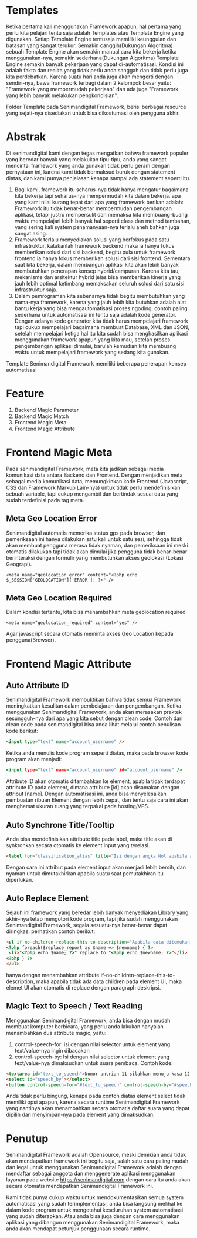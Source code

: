 # Templates

Ketika pertama kali menggunakan Framework apapun, hal pertama yang perlu kita pelajari tentu saja adalah Templates atau Template Engine yang digunakan.
Setiap Template Engine tentusaja memiliki keunggulan dan batasan yang sangat terukur. Semakin canggih(Dukungan Algoritma) sebuah Template Engine akan semakin manual cara kita bekerja ketika menggunakan-nya, semakin sederhana(Dukungan Algoritma) Template Engine semakin banyak pekerjaan yang dapat di-automatisasi.
Kondisi ini adalah fakta dan realita yang tidak perlu anda sanggah dan tidak perlu juga kita perdebatkan. Karena suatu hari anda juga akan mengerti dengan sendiri-nya, bawa framework terbagi dalam 2 kelompok besar yaitu: "Framework yang mempermudah pekerjaan" dan ada juga "Framework yang lebih banyak melakukan pengkondisian".

Folder Template pada Senimandigital Framework, berisi berbagai resource yang sejati-nya disediakan untuk bisa dikostumasi oleh pengguna akhir.

# Abstrak

Di senimandigital kami dengan tegas mengatkan bahwa framework populer yang beredar banyak yang melakukan tipu-tipu, anda yang sangat mencintai framework yang anda gunakan tidak perlu geram dengan pernyataan ini, karena kami tidak bermaksud buruk dengan statement diatas, dan kami punya penjelasan kenapa sampai ada statement seperti itu.

1. Bagi kami, framework itu seharus-nya tidak hanya mengatur bagaimana kita bekerja tapi seharus-nya mempermudah kita dalam bekerja. apa yang kami nilai kurang tepat dari apa yang framework berikan adalah: Framework itu tidak benar-benar mempermudah pengembangan aplikasi, tetapi justru mempersulit dan memaksa kita membuang-buang waktu mempelajari lebih banyak hal seperti class dan method tambahan, yang sering kali system penamanyaan-nya terlalu aneh bahkan juga sangat asing.
2. Framework terlalu menyediakan solusi yang berfokus pada satu infrastruktur, katakanlah framework backend maka ia hanya fokus memberikan solusi dari sisi backend, begitu pula untuk framework frontend ia hanya fokus memberikan solusi dari sisi frontend. Sementara saat kita bekerja, dalam membangun aplikasi kita akan lebih banyak membutuhkan penerapan konsep hybrid/campuran. Karena kita tau, mekanisme dan arsitektur hybrid jelas bisa memberikan kinerja yang jauh lebih optimal ketimbang memaksakan seluruh solusi dari satu sisi infrastruktur saja.
3. Dalam pemrograman kita sebenarnya tidak begitu membutuhkan yang nama-nya framework, karena yang jauh lebih kita butuhkan adalah alat bantu kerja yang bisa mengautomatisasi proses ngoding, contoh paling sederhana untuk automatisasi ini tentu saja adalah kode generator. Dengan adanya kode generator kita tidak harus mempelajari framework  tapi cukup mempelajari bagaimana membuat Database, XML dan JSON, setelah mempelajari ketiga hal itu kita sudah bisa menghasilkan aplikasi menggunakan framework apapun yang kita mau, setelah proses pengembangan aplikasi dimulai, barulah kemudian kita membuang waktu untuk mempelajari framework yang sedang kita gunakan.

Template Senimandigital Framework memiliki beberapa penerapan konsep automatisasi

# Feature

1. Backend Magic Parameter
2. Backend Magic Match
3. Frontend Magic Meta
4. Frontend Magic Attribute

# Frontend Magic Meta

Pada senimandigital Framework, meta kita jadikan sebagai media komunikasi data antara Backend dan Frontend. Dengan menjadikan meta sebagai media komunikasi data, memungkinkan kode Frontend (Javascript, CSS dan Framework Markup Lain-nya) untuk tidak perlu mendefinisikan sebuah variable, tapi cukup mengambil
dan bertindak sesuai data yang sudah terdefinisi pada tag meta.

## Meta Geo Location Error
Senimandigital automatis memerika status gps pada browser, dan pemeriksaan ini hanya dilakukan satu kali untuk satu sesi, sehingga tidak akan membuat pengguna merasa tidak nyaman, dan pemeriksaan ini meski otomatis dilakukan tapi tidak akan dimulai jika pengguna tidak benar-benar berinteraksi dengan formulir yang membutuhkan akses
geolokasi (Lokasi Geograpi).
```
<meta name="geolocation_error" content="<?php echo $_SESSION['GEOLOCATION']['ERROR']; ?>" />
```
## Meta Geo Location Required
Dalam kondisi tertentu, kita bisa menambahkan meta geolocation required
```
<meta name="geolocation_required" content="yes" />
```
Agar javascript secara otomatis meminta akses Geo Location kepada pengguna(Browser).

# Frontend Magic Attribute

## Auto Attribute ID
Senimandigital Framework membuktikan bahwa tidak semua Framework meningkatkan kesulitan dalam pembelajaran dan pengembangan. Ketika menggunakan Senimandigital Framework,
anda akan merasakan praktek sesungguh-nya dari apa yang kita sebut dengan clean code. Contoh dari clean code pada senimandigital bisa anda lihat melalui contoh penulisan kode berikut:
```html
<input type="text" name="account_username" />
```
Ketika anda menulis kode program seperti diatas, maka pada browser kode program akan menjadi:
```htm
<input type="text" name="account_username" id="account_username" />
```
Attribute ID akan otomatis ditambahkan ke element, apabila tidak terdapat attribute ID pada element, dimana attribute \[id\] akan disamakan dengan attribut \[name\].
Dengan automatisasi ini, anda bisa menyelesaikan pembuatan ribuan Element dengan lebih cepat, dan tentu saja cara ini akan menghemat ukuran ruang yang terpakai pada hosting/VPS.

## Auto Synchrone Title/Tooltip
Anda bisa mendefinisikan attribute title pada label, maka title akan di synkronkan secara otomatis ke element input yang terelasi.
```html
<label for="classification_alias" title="Isi dengan angka Nol apabila anda tidak mengerti">Alias Untuk Judul / Nama Tabel Virtual</label>
```
Dengan cara ini attribut pada element input akan menjadi lebih bersih, dan nyaman untuk dimutakhirkan apabila suatu saat pemutakhiran itu diperlukan.

## Auto Replace Element
Sejauh ini framework yang beredar lebih banyak menyediakan Library yang akhir-nya tetap mengotori kode program, tapi jika sudah menggunakan Senimandigital Framework, segala sesuatu-nya benar-benar dapat diringkas. perhatikan contoh berikut:
```html
<ul if-no-children-replace-this-to-description="Apabila data ditemukan, maka laporan-nya akan kami tampilkan disini.">
<?php foreach($replace_report as $name => $newname) { ?>
 <li>"<?php echo $name; ?>" replace to "<?php echo $newname; ?>"</li>
<?php } ?>
</ul>
```
hanya dengan menambahkan attribute if-no-children-replace-this-to-description, maka apabila tidak ada data children pada element UI, maka elemet UI akan otomatis di replace dengan paragraph deskripsi.

## Magic Text to Speech / Text Reading
Menggunakan Senimandigital Framework, anda bisa dengan mudah membuat komputer berbicara, yang perlu anda lakukan hanyalah menambahkan dua attribute magic, yaitu:
1. control-speech-for: isi dengan nilai selector untuk element yang text/value-nya ingin dibacakan
2. control-speech-by: Isi dengan nilai selector untuk element yang text/value-nya dimaksudkan untuk suara pembaca.
Contoh kode:
```html
<textarea id="text_to_speech">Nomor antrian 11 silahkan menuju kasa 12.</textarea>
<select id="speech_by"></select>
<button control-speech-for="#text_to_speech" control-speech-by="#speech_by">Baca Tulisan</button>
```
Anda tidak perlu bingung, kenapa pada contoh diatas element select tidak memiliki opsi apapun, karena secara runtime Senimandigital Framework yang nantinya 
akan menambahkan secara otomatis daftar suara yang dapat dipilih dan menyimpan-nya pada element yang dimaksudkan.

# Penutup
Senimandigital Framework adalah Opensource, meski demikian anda tidak akan mendapatkan framework ini begitu saja, salah satu cara paling mudah dan legal untuk menggunakan Senimandigital Framework adalah dengan mendaftar sebagai anggota dan menggenerate aplikasi menggunakan layanan pada website https://senimandigital.com dengan cara itu anda akan secara otomatis mendapatkan Senimandigital Framework ini. 

Kami tidak punya cukup waktu untuk mendokumentasikan semua system automatisasi yang sudah terimplementasi, anda bisa langsung melihat ke dalam kode program untuk mengetahui keseluruhan system automatisasi yang sudah diterapkan. Atau anda bisa juga dengan cara menggunakan aplikasi yang dibangun menggunakan Senimandigital Framework, maka anda akan mendapat petunjuk penggunaan secara runtime.
